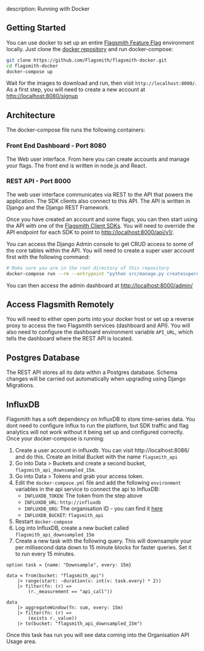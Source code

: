 description: Running with Docker

## Getting Started

You can use docker to set up an entire [Flagsmith Feature Flag](https://www.flagsmith.com) environment locally. Just clone the [docker repository](https://github.com/Flagsmith/flagsmith-docker) and run docker-compose:

```bash
git clone https://github.com/Flagsmith/flagsmith-docker.git
cd flagsmith-docker
docker-compose up
```

Wait for the images to download and run, then visit `http://localhost:8080/`. As a first step, you will need to create a new account at [http://localhost:8080/signup](http://localhost:8080/signup)


## Architecture

The docker-compose file runs the following containers:

### Front End Dashboard - Port 8080

The Web user interface. From here you can create accounts and manage your flags. The front end is written in node.js and React.

### REST API - Port 8000

The web user interface communicates via REST to the API that powers the application. The SDK clients also connect to this API. The API is written in Django and the Django REST Framework.

Once you have created an account and some flags, you can then start using the API with one of the [Flagsmith Client SDKs](https://github.com/Flagsmith?q=client&type=&language=). You will need to override the API endpoint for each SDK to point to [http://localhost:8000/api/v1/](http://localhost:8000/api/v1/).

You can access the Django Admin console to get CRUD access to some of the core tables within the API. You will need to create a super user account first with the following command:

```bash
# Make sure you are in the root directory of this repository
docker-compose run --rm --entrypoint "python src/manage.py createsuperuser" api
```

You can then access the admin dashboard at [http://localhost:8000/admin/](http://localhost:8000/admin/)

## Access Flagsmith Remotely

You will need to either open ports into your docker host or set up a reverse proxy to access the two Flagsmith services (dashboard and API). You will also need to configure the dashboard environment variable `API_URL`, which tells the dashboard where the REST API is located.

## Postgres Database

The REST API stores all its data within a Postgres database. Schema changes will be carried out automatically when upgrading using Django Migrations.

## InfluxDB

Flagsmith has a soft dependency on InfluxDB to store time-series data. You dont need to configure Influx to run the platform, but SDK traffic and flag analytics will not work without it being set up and configured correctly. Once your docker-compose is running:

1. Create a user account in influxdb. You can visit http://localhost:8086/ and do this. Create an Initial Bucket with the name `flagsmith_api`
2. Go into Data > Buckets and create a second bucket, `flagsmith_api_downsampled_15m`.
3. Go into Data > Tokens and grab your access token.
4. Edit the `docker-compose.yml` file and add the following `environment` variables in the api service to connect the api to InfluxDB:
    * `INFLUXDB_TOKEN`: The token from the step above
    * `INFLUXDB_URL`: `http://influxdb`
    * `INFLUXDB_ORG`: The organisation ID - you can find it [here](https://docs.influxdata.com/influxdb/v2.0/organizations/view-orgs/)
    * `INFLUXDB_BUCKET`: `flagsmith_api`
5. Restart `docker-compose`
6. Log into InfluxDB, create a new bucket called `flagsmith_api_downsampled_15m`
7. Create a new task with the following query. This will downsample your per millisecond data down to 15 minute blocks for faster queries. Set it to run every 15 minutes.

```
option task = {name: "Downsample", every: 15m}

data = from(bucket: "flagsmith_api")
	|> range(start: -duration(v: int(v: task.every) * 2))
	|> filter(fn: (r) =>
		(r._measurement == "api_call"))

data
	|> aggregateWindow(fn: sum, every: 15m)
	|> filter(fn: (r) =>
		(exists r._value))
	|> to(bucket: "flagsmith_api_downsampled_15m")
```

Once this task has run you will see data coming into the Organisation API Usage area.
